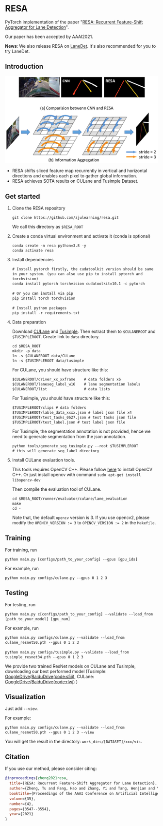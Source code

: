 # RESA 
PyTorch implementation of the paper "[RESA: Recurrent Feature-Shift Aggregator for Lane Detection](https://arxiv.org/abs/2008.13719)".

Our paper has been accepted by AAAI2021.

**News**: We also release RESA on [LaneDet](https://github.com/Turoad/lanedet). It's also recommended for you to try LaneDet.

## Introduction
![intro](intro.png "intro")
- RESA shifts sliced
feature map recurrently in vertical and horizontal directions
and enables each pixel to gather global information.
- RESA achieves SOTA results on CULane and Tusimple Dataset.

## Get started
1. Clone the RESA repository
    ```
    git clone https://github.com/zjulearning/resa.git
    ```
    We call this directory as `$RESA_ROOT`

2. Create a conda virtual environment and activate it (conda is optional)

    ```Shell
    conda create -n resa python=3.8 -y
    conda activate resa
    ```

3. Install dependencies

    ```Shell
    # Install pytorch firstly, the cudatoolkit version should be same in your system. (you can also use pip to install pytorch and torchvision)
    conda install pytorch torchvision cudatoolkit=10.1 -c pytorch

    # Or you can install via pip
    pip install torch torchvision

    # Install python packages
    pip install -r requirements.txt
    ```

4. Data preparation

    Download [CULane](https://xingangpan.github.io/projects/CULane.html) and [Tusimple](https://github.com/TuSimple/tusimple-benchmark/issues/3). Then extract them to `$CULANEROOT` and `$TUSIMPLEROOT`. Create link to `data` directory.
    
    ```Shell
    cd $RESA_ROOT
    mkdir -p data
    ln -s $CULANEROOT data/CULane
    ln -s $TUSIMPLEROOT data/tusimple
    ```

    For CULane, you should have structure like this:
    ```
    $CULANEROOT/driver_xx_xxframe    # data folders x6
    $CULANEROOT/laneseg_label_w16    # lane segmentation labels
    $CULANEROOT/list                 # data lists
    ```

    For Tusimple, you should have structure like this:
    ```
    $TUSIMPLEROOT/clips # data folders
    $TUSIMPLEROOT/lable_data_xxxx.json # label json file x4
    $TUSIMPLEROOT/test_tasks_0627.json # test tasks json file
    $TUSIMPLEROOT/test_label.json # test label json file

    ```

    For Tusimple, the segmentation annotation is not provided, hence we need to generate segmentation from the json annotation. 

    ```Shell
    python tools/generate_seg_tusimple.py --root $TUSIMPLEROOT
    # this will generate seg_label directory
    ```

5. Install CULane evaluation tools. 

    This tools requires OpenCV C++. Please follow [here](https://docs.opencv.org/master/d7/d9f/tutorial_linux_install.html) to install OpenCV C++.  Or just install opencv with command `sudo apt-get install libopencv-dev`

    
    Then compile the evaluation tool of CULane.
    ```Shell
    cd $RESA_ROOT/runner/evaluator/culane/lane_evaluation
    make
    cd -
    ```
    
    Note that, the default `opencv` version is 3. If you use opencv2, please modify the `OPENCV_VERSION := 3` to `OPENCV_VERSION := 2` in the `Makefile`.


## Training

For training, run

```Shell
python main.py [configs/path_to_your_config] --gpus [gpu_ids]
```


For example, run
```Shell
python main.py configs/culane.py --gpus 0 1 2 3
```

## Testing
For testing, run
```Shell
python main.py c[configs/path_to_your_config] --validate --load_from [path_to_your_model] [gpu_num]
```

For example, run
```Shell
python main.py configs/culane.py --validate --load_from culane_resnet50.pth --gpus 0 1 2 3

python main.py configs/tusimple.py --validate --load_from tusimple_resnet34.pth --gpus 0 1 2 3
```


We provide two trained ResNet models on CULane and Tusimple, downloading our best performed model (Tusimple: [GoogleDrive](https://drive.google.com/file/d/1M1xi82y0RoWUwYYG9LmZHXWSD2D60o0D/view?usp=sharing)/[BaiduDrive(code:s5ii)](https://pan.baidu.com/s/1CgJFrt9OHe-RUNooPpHRGA),
CULane: [GoogleDrive](https://drive.google.com/file/d/1pcqq9lpJ4ixJgFVFndlPe42VgVsjgn0Q/view?usp=sharing)/[BaiduDrive(code:rlwj)](https://pan.baidu.com/s/1ODKAZxpKrZIPXyaNnxcV3g)
)

## Visualization
Just add `--view`.

For example:
```Shell
python main.py configs/culane.py --validate --load_from culane_resnet50.pth --gpus 0 1 2 3 --view
```
You will get the result in the directory: `work_dirs/[DATASET]/xxx/vis`.

## Citation
If you use our method, please consider citing:
```BibTeX
@inproceedings{zheng2021resa,
  title={RESA: Recurrent Feature-Shift Aggregator for Lane Detection},
  author={Zheng, Tu and Fang, Hao and Zhang, Yi and Tang, Wenjian and Yang, Zheng and Liu, Haifeng and Cai, Deng},
  booktitle={Proceedings of the AAAI Conference on Artificial Intelligence},
  volume={35},
  number={4},
  pages={3547--3554},
  year={2021}
}
```

<!-- ## Thanks

The evaluation code is modified from [SCNN](https://github.com/XingangPan/SCNN) and [Tusimple Benchmark](https://github.com/TuSimple/tusimple-benchmark). -->
